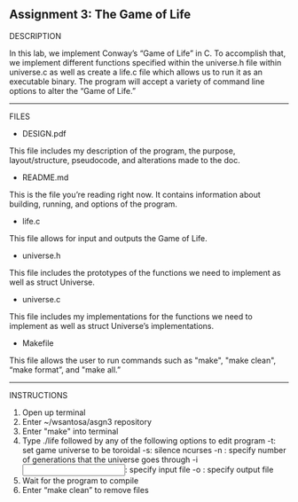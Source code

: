 Assignment 3: The Game of Life
-------------------
DESCRIPTION

In this lab, we implement Conway’s “Game of Life” in C. To accomplish that, we implement different functions specified within the universe.h file within universe.c as well as create a life.c file which allows us to run it as an executable binary. The program will accept a variety of command line options to alter the “Game of Life.”

-------------------
FILES

- DESIGN.pdf

This file includes my description of the program, the purpose, layout/structure, pseudocode, and alterations made to the doc.

- README.md

This is the file you’re reading right now. It contains information about building, running, and options of the program.

- life.c

This file allows for input and outputs the Game of Life.

- universe.h

This file includes the prototypes of the functions we need to implement as well as struct Universe.

- universe.c

This file includes my implementations for the functions we need to implement as well as struct Universe’s implementations.

- Makefile

This file allows the user to run commands such as "make", "make clean", “make format”, and "make all.”

-------------------
INSTRUCTIONS

1. Open up terminal
2. Enter ~/wsantosa/asgn3 repository
3. Enter "make" into terminal
4. Type ./life followed by any of the following options to edit program
-t: set game universe to be toroidal
-s: silence ncurses
-n <generations>: specify number of generations that the universe goes through
-i <input>: specify input file
-o <output>: specify output file
5. Wait for the program to compile
6. Enter “make clean” to remove files


